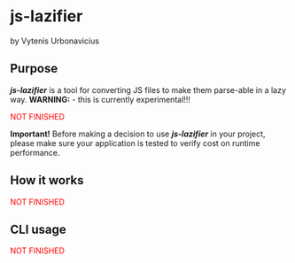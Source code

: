 # js-lazifier

by Vytenis Urbonavicius

## Purpose

**_js-lazifier_** is a tool for converting JS files to make them parse-able in a lazy way.
**WARNING:** - this is currently experimental!!!

<span style="color: red">NOT FINISHED</span>

**Important!** Before making a decision to use **_js-lazifier_** in your project, please make sure your application is tested to verify cost on runtime performance.

## How it works

<span style="color: red">NOT FINISHED</span>

## CLI usage

<span style="color: red">NOT FINISHED</span>

